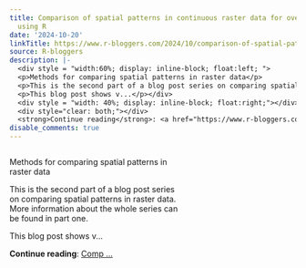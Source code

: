 ```yaml
---
title: Comparison of spatial patterns in continuous raster data for overlapping regions
  using R
date: '2024-10-20'
linkTitle: https://www.r-bloggers.com/2024/10/comparison-of-spatial-patterns-in-continuous-raster-data-for-overlapping-regions-using-r/
source: R-bloggers
description: |-
  <div style = "width:60%; display: inline-block; float:left; ">
  <p>Methods for comparing spatial patterns in raster data</p>
  <p>This is the second part of a blog post series on comparing spatial patterns in raster data. More information about the whole series can be found in part one.</p>
  <p>This blog post shows v...</p></div>
  <div style = "width: 40%; display: inline-block; float:right;"></div>
  <div style="clear: both;"></div>
  <strong>Continue reading</strong>: <a href="https://www.r-bloggers.com/2024/10/comparison-of-spatial-patterns-in-continuous-raster-data-for-overlapping-regions-using-r/">Comp ...
disable_comments: true
---
```

<div style = "width:60%; display: inline-block; float:left; ">
<p>Methods for comparing spatial patterns in raster data</p>
<p>This is the second part of a blog post series on comparing spatial patterns in raster data. More information about the whole series can be found in part one.</p>
<p>This blog post shows v...</p></div>
<div style = "width: 40%; display: inline-block; float:right;"></div>
<div style="clear: both;"></div>
<strong>Continue reading</strong>: <a href="https://www.r-bloggers.com/2024/10/comparison-of-spatial-patterns-in-continuous-raster-data-for-overlapping-regions-using-r/">Comp ...